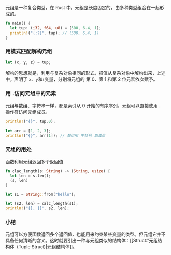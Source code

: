 元组是一种复合类型，在 Rust 中，元组是长度固定的，由多种类型组合在一起形成的。

```Rust
fn main() {
  let tup: (i32, f64, u8) = (500, 6.4, 1);
  println!("{:?}", tup); // (500, 6.4, 1)
}
```

### 用模式匹配解构元组

```Rust
let (x, y, z) = tup;
```

解构的思想就是，利用与复杂对象相同的形式，把值从复杂对象中解构出来，上述中，声明了 `x`、`y`和`z`变量，分别将元组的 第 0、第 1 和第 2 位元素依次赋予。

### 用 `.`访问元组中的元素

元组与数组、字符串一样，都是索引从 0 开始的有序序列，元组可以直接使用 `.` 操作符访问元组成员。

```Rust
println!("{}", tup.0);

let arr = [1, 2, 3];
println!("{}", arr[1]); // 数组用 中括号 取成员

```

### 元组的用处

函数利用元组返回多个返回值

```Rust
fn clac_length(s: String) -> (String, usize) {
  let len = s.len();
  (s, len)
}

let s1 = String::from("hello");

let (s2, len) = calc_length(s1);
println!("{}, {}", s2, len);

```

### 小结

元组可以方便函数返回多个返回值，也能用来约束某些变量的类型。但元组它并不具备任何清晰的含义。这时就要引出一种与元组类似的结构体：[[Struct#元组结构体（Tuple Struct)|元组结构体]]。
